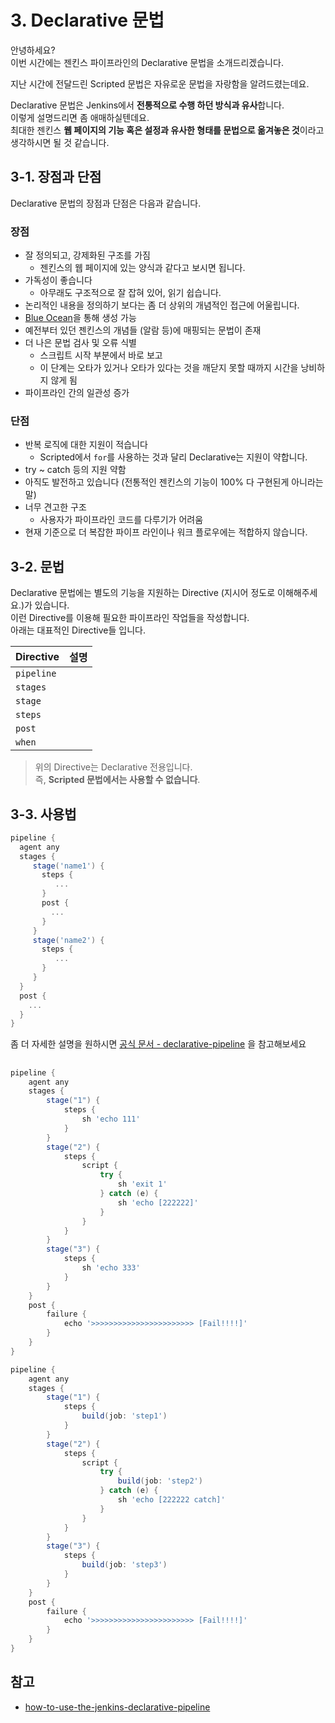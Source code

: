 # 3. Declarative 문법

안녕하세요?  
이번 시간에는 젠킨스 파이프라인의 Declarative 문법을 소개드리겠습니다.  
  
지난 시간에 전달드린 Scripted 문법은 자유로운 문법을 자랑함을 알려드렸는데요.  

Declarative 문법은 Jenkins에서 **전통적으로 수행 하던 방식과 유사**합니다.  
이렇게 설명드리면 좀 애매하실텐데요.  
최대한 젠킨스 **웹 페이지의 기능 혹은 설정과 유사한 형태를 문법으로 옮겨놓은 것**이라고 생각하시면 될 것 같습니다.  

## 3-1. 장점과 단점

Declarative 문법의 장점과 단점은 다음과 같습니다.

### 장점

* 잘 정의되고, 강제화된 구조를 가짐
  * 젠킨스의 웹 페이지에 있는 양식과 같다고 보시면 됩니다.
* 가독성이 좋습니다
  * 아무래도 구조적으로 잘 잡혀 있어, 읽기 쉽습니다.
* 논리적인 내용을 정의하기 보다는 좀 더 상위의 개념적인 접근에 어울립니다.
* [Blue Ocean](https://novemberde.github.io/devops/2017/10/21/Jenkins.html)을 통해 생성 가능
* 예전부터 있던 젠킨스의 개념들 (알람 등)에 매핑되는 문법이 존재
* 더 나은 문법 검사 및 오류 식별
  * 스크립트 시작 부분에서 바로 보고
  * 이 단계는 오타가 있거나 오타가 있다는 것을 깨닫지 못할 때까지 시간을 낭비하지 않게 됨
* 파이프라인 간의 일관성 증가

### 단점

* 반복 로직에 대한 지원이 적습니다
  * Scripted에서 ```for```를 사용하는 것과 달리 Declarative는 지원이 약합니다.
* try ~ catch 등의 지원 약함
* 아직도 발전하고 있습니다 (전통적인 젠킨스의 기능이 100% 다 구현된게 아니라는 말)
* 너무 견고한 구조 
  * 사용자가 파이프라인 코드를 다루기가 어려움
* 현재 기준으로 더 복잡한 파이프 라인이나 워크 플로우에는 적합하지 않습니다.


## 3-2. 문법

Declarative 문법에는 별도의 기능을 지원하는 Directive (지시어 정도로 이해해주세요.)가 있습니다.  
이런 Directive를 이용해 필요한 파이프라인 작업들을 작성합니다.  
아래는 대표적인 Directive들 입니다.

| Directive   |  설명   |
|  ---  |  ---  |
|  ```pipeline```     |    |
|  ```stages```     |      |
|  ```stage```     |       |
|   ```steps```    |     |
|  ```post```     |   |
|  ```when```     |  |

> 위의 Directive는 Declarative 전용입니다.  
즉, **Scripted 문법에서는 사용할 수 없습니다**.

## 3-3. 사용법

```groovy
pipeline {
  agent any
  stages { 
     stage('name1') { 
       steps {      
          ...
       } 
       post {
         ...
       }
     }
     stage('name2') {
       steps {
          ...
       }
     }
  }
  post {
    ...
  } 
}
```

좀 더 자세한 설명을 원하시면 [공식 문서 - declarative-pipeline](https://jenkins.io/doc/book/pipeline/syntax/#declarative-pipeline) 을 참고해보세요

##

```groovy
pipeline {
    agent any
    stages {
        stage("1") {
            steps {
                sh 'echo 111'
            }
        }
        stage("2") {
            steps {
                script {
                    try {
                        sh 'exit 1'
                    } catch (e) {
                        sh 'echo [222222]'
                    }
                }
            }
        }
        stage("3") {
            steps {
                sh 'echo 333'
            }
        }
    }
    post {
        failure {
            echo '>>>>>>>>>>>>>>>>>>>>>>> [Fail!!!!]'
        }
    }
}
```

```groovy
pipeline {
    agent any
    stages {
        stage("1") {
            steps {
                build(job: 'step1')
            }
        }
        stage("2") {
            steps {
                script {
                    try {
                        build(job: 'step2')
                    } catch (e) {
                        sh 'echo [222222 catch]'
                    }
                }
            }
        }
        stage("3") {
            steps {
                build(job: 'step3')
            }
        }
    }
    post {
        failure {
            echo '>>>>>>>>>>>>>>>>>>>>>>> [Fail!!!!]'
        }
    }
}
```

## 참고

* [how-to-use-the-jenkins-declarative-pipeline](https://www.blazemeter.com/blog/how-to-use-the-jenkins-declarative-pipeline)
